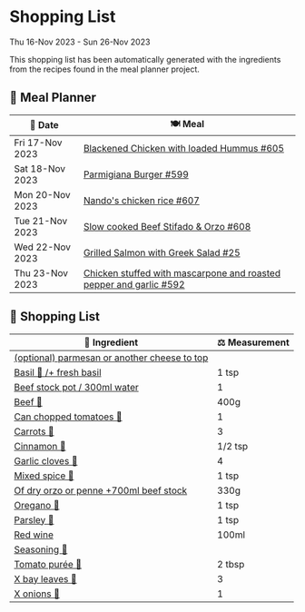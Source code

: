 # Shopping List

Thu 16-Nov 2023 - Sun 26-Nov 2023

This shopping list has been automatically generated with the ingredients from the recipes found in the meal planner project.

## 📅 Meal Planner

|📅 Date| 🍽️ Meal|
|----|----|
|Fri 17-Nov 2023|[Blackened Chicken with loaded Hummus #605](https://github.com/jcallaghan/The-Cookbook/issues/605)|
|Sat 18-Nov 2023|[Parmigiana Burger #599](https://github.com/jcallaghan/The-Cookbook/issues/599)|
|Mon 20-Nov 2023|[Nando's chicken rice #607](https://github.com/jcallaghan/The-Cookbook/issues/607)|
|Tue 21-Nov 2023|[Slow cooked Beef Stifado & Orzo #608](https://github.com/jcallaghan/The-Cookbook/issues/608)|
|Wed 22-Nov 2023|[Grilled Salmon with Greek Salad #25](https://github.com/jcallaghan/The-Cookbook/issues/25)|
|Thu 23-Nov 2023|[Chicken stuffed with mascarpone and roasted pepper and garlic #592](https://github.com/jcallaghan/The-Cookbook/issues/592)|

## 🛒 Shopping List

| 🍌 Ingredient| ⚖️ Measurement|
|----------|-----------|
|[(optional) parmesan or another cheese to top](https://www.sainsburys.co.uk/gol-ui/SearchResults/(optional)%20parmesan%20or%20another%20cheese%20to%20top)||
|[Basil 🌿 /+ fresh basil](https://www.sainsburys.co.uk/gol-ui/SearchResults/Basil%20🌿%20/+%20fresh%20basil)|1 tsp|
|[Beef stock pot / 300ml water](https://www.sainsburys.co.uk/gol-ui/SearchResults/Beef%20stock%20pot%20/%20300ml%20water)|1|
|[Beef 🥩](https://www.sainsburys.co.uk/gol-ui/SearchResults/Beef%20🥩)|400g|
|[Can chopped tomatoes 🥫](https://www.sainsburys.co.uk/gol-ui/SearchResults/Can%20chopped%20tomatoes%20🥫)|1|
|[Carrots 🥕](https://www.sainsburys.co.uk/gol-ui/SearchResults/Carrots%20🥕)|3|
|[Cinnamon 🥄](https://www.sainsburys.co.uk/gol-ui/SearchResults/Cinnamon%20🥄)|1/2 tsp|
|[Garlic cloves 🧄](https://www.sainsburys.co.uk/gol-ui/SearchResults/Garlic%20cloves%20🧄)|4|
|[Mixed spice 🥄](https://www.sainsburys.co.uk/gol-ui/SearchResults/Mixed%20spice%20🥄)|1 tsp|
|[Of dry orzo or penne +700ml beef stock](https://www.sainsburys.co.uk/gol-ui/SearchResults/Of%20dry%20orzo%20or%20penne%20+700ml%20beef%20stock)|330g|
|[Oregano 🌿](https://www.sainsburys.co.uk/gol-ui/SearchResults/Oregano%20🌿)|1 tsp|
|[Parsley 🌿](https://www.sainsburys.co.uk/gol-ui/SearchResults/Parsley%20🌿)|1 tsp|
|[Red wine](https://www.sainsburys.co.uk/gol-ui/SearchResults/Red%20wine)|100ml|
|[Seasoning 🧂](https://www.sainsburys.co.uk/gol-ui/SearchResults/Seasoning%20🧂)||
|[Tomato purée 🍅](https://www.sainsburys.co.uk/gol-ui/SearchResults/Tomato%20purée%20🍅)|2 tbsp|
|[X bay leaves 🍃](https://www.sainsburys.co.uk/gol-ui/SearchResults/X%20bay%20leaves%20🍃)|3|
|[X onions 🧅](https://www.sainsburys.co.uk/gol-ui/SearchResults/X%20onions%20🧅)|1|
